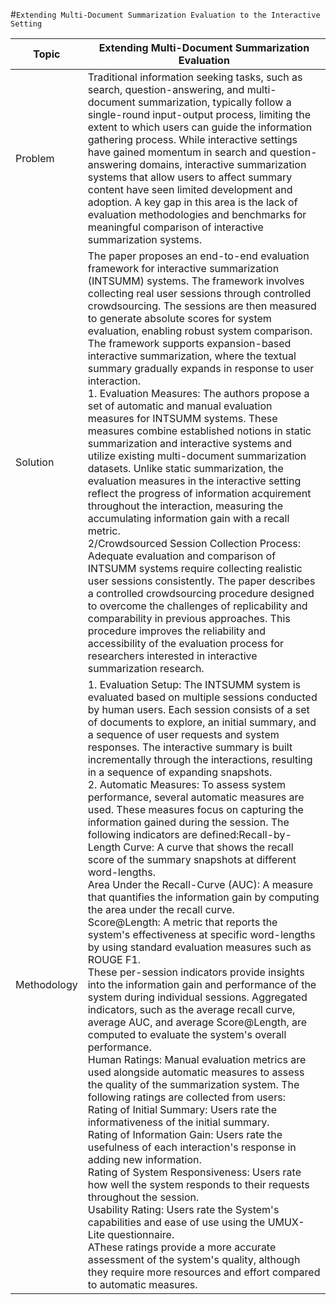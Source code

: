 #`Extending Multi-Document Summarization Evaluation to the Interactive Setting`


| Topic | Extending Multi-Document Summarization Evaluation |
| ---------------| --------------------------- |
|Problem|Traditional information seeking tasks, such as search, question-answering, and multi-document summarization, typically follow a single-round input-output process, limiting the extent to which users can guide the information gathering process. While interactive settings have gained momentum in search and question-answering domains, interactive summarization systems that allow users to affect summary content have seen limited development and adoption. A key gap in this area is the lack of evaluation methodologies and benchmarks for meaningful comparison of interactive summarization systems.|
|Solution|The paper proposes an end-to-end evaluation framework for interactive summarization (INTSUMM) systems. The framework involves collecting real user sessions through controlled crowdsourcing. The sessions are then measured to generate absolute scores for system evaluation, enabling robust system comparison. The framework supports expansion-based interactive summarization, where the textual summary gradually expands in response to user interaction.<br />1. Evaluation Measures: The authors propose a set of automatic and manual evaluation measures for INTSUMM systems. These measures combine established notions in static summarization and interactive systems and utilize existing multi-document summarization datasets. Unlike static summarization, the evaluation measures in the interactive setting reflect the progress of information acquirement throughout the interaction, measuring the accumulating information gain with a recall metric.<br />2/Crowdsourced Session Collection Process: Adequate evaluation and comparison of INTSUMM systems require collecting realistic user sessions consistently. The paper describes a controlled crowdsourcing procedure designed to overcome the challenges of replicability and comparability in previous approaches. This procedure improves the reliability and accessibility of the evaluation process for researchers interested in interactive summarization research.|
|Methodology|1. Evaluation Setup: The INTSUMM system is evaluated based on multiple sessions conducted by human users. Each session consists of a set of documents to explore, an initial summary, and a sequence of user requests and system responses. The interactive summary is built incrementally through the interactions, resulting in a sequence of expanding snapshots.<br />2. Automatic Measures: To assess system performance, several automatic measures are used. These measures focus on capturing the information gained during the session. The following indicators are defined:Recall-by-Length Curve: A curve that shows the recall score of the summary snapshots at different word-lengths.<br />Area Under the Recall-Curve (AUC): A measure that quantifies the information gain by computing the area under the recall curve.<br />Score@Length: A metric that reports the system's effectiveness at specific word-lengths by using standard evaluation measures such as ROUGE F1.<br />These per-session indicators provide insights into the information gain and performance of the system during individual sessions. Aggregated indicators, such as the average recall curve, average AUC, and average Score@Length, are computed to evaluate the system's overall performance.<br />Human Ratings: Manual evaluation metrics are used alongside automatic measures to assess the quality of the summarization system. The following ratings are collected from users:<br />Rating of Initial Summary: Users rate the informativeness of the initial summary.<br />Rating of Information Gain: Users rate the usefulness of each interaction's response in adding new information.<br />Rating of System Responsiveness: Users rate how well the system responds to their requests throughout the session.<br />Usability Rating: Users rate the System's capabilities and ease of use using the UMUX-Lite questionnaire.<br />AThese ratings provide a more accurate assessment of the system's quality, although they require more resources and effort compared to automatic measures.|